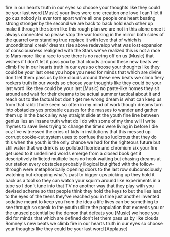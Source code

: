 
fire in our hearts truth in our eyes so
choose your thoughts like they could be
your last word
[Music]
your lives were one creation one love I
can&#39;t let it go cuz nobody is ever torn
apart we&#39;re all one people one heart
beating strong stronger by the second we
are back to back hold each other up make
it through the storm like this rough
plan we are not in this alone
once it always connected so please stop
the war looking in the mirror both sides
of the quarrel over standing true
replace it with love that of which is
unconditional creek&#39; dreams rise above
redevelop what was lost expansion of
consciousness realigned with the Stars
we&#39;ve realized this is not a race to
Mars more like a race to see there is no
racing off on us
[Music]
that wishes if I don&#39;t let it pass you
by that clouds around these new beats we
climb fire in our hearts truth in our
eyes so choose your thoughts like they
could be your last ones you hope you
need for minds that which are divine
don&#39;t let them pass us by like clouds
around these new beats we climb fiery
rockers truth in our words so choose
your thoughts like they could be your
last word like they could be your last
[Music]
no paste-like homes they sit around and
wait for their dreams to be actual
summer tactical about it and reach out
to the factual but don&#39;t get me wrong
dream is what can keep us from that
rabbit hole seem so often in my mind of
work though dreams turn into obstacles
yes probable causes for the masses to
wander and gather them up in the back
alley way straight slide at the youth
fine line between genius lies an insane
truth what do I do with some of my time
will I write rhymes to save lives trying
to change the times were living in
before I die cuz I&#39;ve witnessed the
cries of kids in institutions that this
messed up corrupt cookie-cut system uses
to confuse the so ludicrous that they do
this when the youth is the only chance
we had for the righteous future but
still water that we drink is so polluted
fluoride and chromium six your fire get
used to it underlined words emerge from
a closed book get it descriptively
inflicted multiple bars no hook waiting
but chasing dreams at our station every
obstacles probably illogical but gifted
with the follow-through were
metaphorically opening doors to the last
row subconsciously watching but dropping
what&#39;s past to bigger ups picking up
they hold it back as a tool so they can
watch your squirm around like
experiments in a tube so I don&#39;t tune
into that TV no another way that they
play with you devised scheme so that
people think they hold the keys to but
the lies lead to the eyes of the teens
they&#39;ve reached you in time just another
invented sedative meant to keep you from
the idea a life lives can be something
to see through so speak to the youth
utilize the population that exceeds you
or the unused potential be the demon
that defeats you
[Music]
we hope you did for minds that which are
defined don&#39;t let them pass us by like
clouds Romney&#39;s new beats we climb fire
in our hearts truth in our eyes so
choose your thoughts like they could be
your last word
[Applause]
